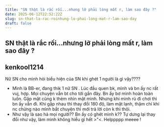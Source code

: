 ```yaml
---
title: "SN thật là rắc rối...nhưng lỡ phải lòng mất r, làm sao đây ?"
date: 2025-06-12T22:52:22Z
slug: sn-that-la-rac-roinhung-lo-phai-long-mat-r-lam-sao-day
draft: false
---
```


## SN thật là rắc rối...nhưng lỡ phải lòng mất r, làm sao đây ?

## kenkool1214

Nữ SN cho mình hỏi biểu hiện của SN khi ghét 1 người là gì vậy????
- Mình là BB-er, đang thik 1 nữ SN . Lúc đầu quen bk, mình và bn ấy nc rất vuj, hợp. Mọi chuyện vẫn bt cho tới gần đây. Bn ấy bơ mình hoàn toàn luôn. Gặp mặt cũng k thèm nhìn mặt mình. Nhưng khi mình rủ đi chơi thì bn ấy vẫn đi. Khi gặp nhau thì thay đổi 180 độ, làm mặt lạnh, thậm chí khi nc chừng nào mình bắt chuyện thì mới trả lời còn k thì thôi.
- Như vậy là sao hả mọi người?? Bn ấy có ghét mình k?? Tự dưng lại thay đổi như vậy, làm mình không hiểu gì hết >"<. Helppppp meeee !